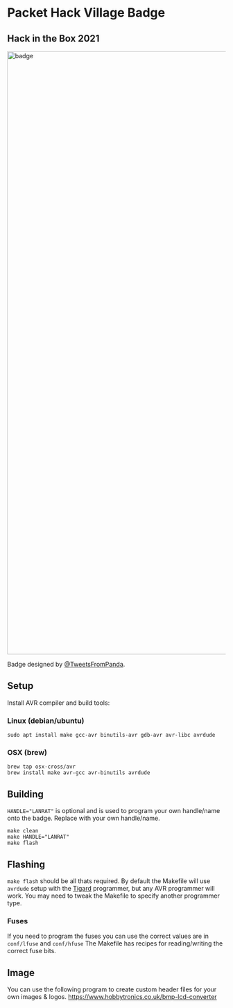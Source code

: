 
# Packet Hack Village Badge

## Hack in the Box 2021

<img width="1391" alt="badge" src="https://user-images.githubusercontent.com/164192/143951272-8e56367f-7359-47f5-b485-b351de2fadd6.png">

Badge designed by [@TweetsFromPanda](https://twitter.com/TweetsFromPanda).

## Setup

Install AVR compiler and build tools:

### Linux (debian/ubuntu)

```shell
sudo apt install make gcc-avr binutils-avr gdb-avr avr-libc avrdude
```

### OSX (brew)

```shell
brew tap osx-cross/avr
brew install make avr-gcc avr-binutils avrdude
```

## Building

`HANDLE="LANRAT"` is optional and is used to program your own handle/name onto the badge. Replace with your own handle/name.

```shell
make clean
make HANDLE="LANRAT"
make flash
```

## Flashing

`make flash` should be all thats required. By default the Makefile will use `avrdude` setup with the [Tigard](https://github.com/tigard-tools/tigard) programmer, but any AVR programmer will work. You may need to tweak the Makefile to specify another programmer type.

### Fuses

If you need to program the fuses you can use the correct values are in `conf/lfuse` and `conf/hfuse`
The Makefile has recipes for reading/writing the correct fuse bits.

## Image

You can use the following program to create custom header files for your own images & logos.
https://www.hobbytronics.co.uk/bmp-lcd-converter

